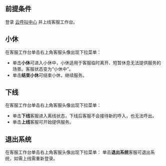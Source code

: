 ## 前提条件
登录 [云呼叫中心](https://tccc.qcloud.com/login) 并上线客服工作台。
## 小休
在客服工作台单击右上角客服头像出现下拉菜单：
- 单击**小休**可进入小休中，小休适用于客服临时离开、短暂休息无法提供服务的场景。客服状态变为“小休中”。
- 单击**结束小休**可结束小休，继续服务。

## 下线
在客服工作台单击右上角客服头像出现下拉菜单：
- 单击**下线**客服进入离线状态，下线后客服不会接待新的呼入，也无法呼出。
- 单击**上线**客服可开始提供服务。

## 退出系统
在客服工作台单击右上角客服头像出现下拉菜单：
单击**退出系统**客服可退出系统，如需上线需重新登录。


